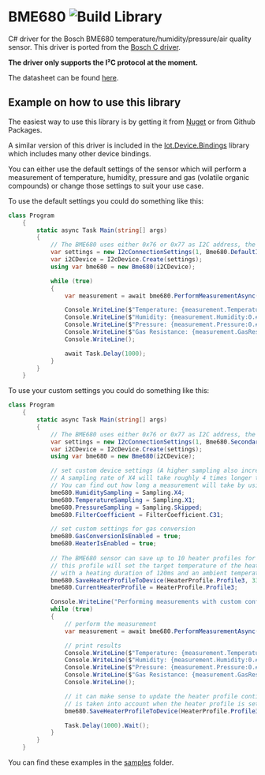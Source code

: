 # BME680 ![Build Library](https://github.com/RobinTTY/BME680/workflows/Build%20Library/badge.svg)

C# driver for the Bosch BME680 temperature/humidity/pressure/air quality sensor. This driver is ported from the [Bosch C driver](https://github.com/BoschSensortec/BME680_driver). 

__The driver only supports the I²C protocol at the moment.__

The datasheet can be found [here](https://ae-bst.resource.bosch.com/media/_tech/media/datasheets/BST-BME680-DS001.pdf).

## Example on how to use this library

The easiest way to use this library is by getting it from [Nuget](https://www.nuget.org/packages/Bme680Driver/) or from Github Packages.

A similar version of this driver is included in the [Iot.Device.Bindings](https://github.com/dotnet/iot) library which includes many other device bindings.

You can either use the default settings of the sensor which will perform a measurement of temperature, humidity, pressure and gas (volatile organic compounds) or change those settings to suit your use case.

To use the default settings you could do something like this:

```C#
class Program
    {
        static async Task Main(string[] args)
        {
            // The BME680 uses either 0x76 or 0x77 as I2C address, the address has to be specified here
            var settings = new I2cConnectionSettings(1, Bme680.DefaultI2cAddress);
            var i2CDevice = I2cDevice.Create(settings);
            using var bme680 = new Bme680(i2CDevice);

            while (true)
            {
                var measurement = await bme680.PerformMeasurementAsync();

                Console.WriteLine($"Temperature: {measurement.Temperature:0.##}°C");
                Console.WriteLine($"Humidity: {measurement.Humidity:0.##}%");
                Console.WriteLine($"Pressure: {measurement.Pressure:0.##} Pa");
                Console.WriteLine($"Gas Resistance: {measurement.GasResistance:0.##} Ohm");
                Console.WriteLine();

                await Task.Delay(1000);
            }
        }
    }
```

To use your custom settings you could do something like this:

```C#
class Program
    {
        static async Task Main(string[] args)
        {
            // The BME680 uses either 0x76 or 0x77 as I2C address, the address has to be specified here
            var settings = new I2cConnectionSettings(1, Bme680.SecondaryI2cAddress);
            var i2CDevice = I2cDevice.Create(settings);
            using var bme680 = new Bme680(i2CDevice);

            // set custom device settings (A higher sampling also increases the time a measurement will take)
            // A sampling rate of X4 will take roughly 4 times longer than a sampling rate of X1
            // You can find out how long a measurement will take by using the method GetProfileDuration()
            bme680.HumiditySampling = Sampling.X4;
            bme680.TemperatureSampling = Sampling.X1;
            bme680.PressureSampling = Sampling.Skipped;
            bme680.FilterCoefficient = FilterCoefficient.C31;

            // set custom settings for gas conversion
            bme680.GasConversionIsEnabled = true;
            bme680.HeaterIsEnabled = true;
            
            // The BME680 sensor can save up to 10 heater profiles for use                
            // this profile will set the target temperature of the heating plate to 330°C
            // with a heating duration of 120ms and an ambient temperature of 24.0°C
            bme680.SaveHeaterProfileToDevice(HeaterProfile.Profile3, 330, 120, 24.0);
            bme680.CurrentHeaterProfile = HeaterProfile.Profile3;

            Console.WriteLine("Performing measurements with custom configuration:\n");
            while (true)
            {
                // perform the measurement
                var measurement = await bme680.PerformMeasurementAsync();

                // print results
                Console.WriteLine($"Temperature: {measurement.Temperature:0.##}°C");
                Console.WriteLine($"Humidity: {measurement.Humidity:0.##}%");
                Console.WriteLine($"Pressure: {measurement.Pressure:0.##} Pa");
                Console.WriteLine($"Gas Resistance: {measurement.GasResistance:0.##} Ohm");
                Console.WriteLine();

                // it can make sense to update the heater profile continually since the ambient temperature
                // is taken into account when the heater profile is set
                bme680.SaveHeaterProfileToDevice(HeaterProfile.Profile3, 330, 120, measurement.Temperature);

                Task.Delay(1000).Wait();
            }
        }
    }
```

You can find these examples in the [samples](src/Bme680/samples) folder.
